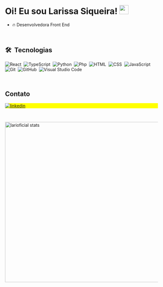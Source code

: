 <h1 align="left">Oi! Eu sou Larissa Siqueira! <img src="https://raw.githubusercontent.com/kaueMarques/kaueMarques/master/hi.gif" height="30px"></h1>

- 🔥 Desenvolvedora Front End
<br>

## 🛠 &nbsp;Tecnologias


![React](https://img.shields.io/badge/-React-05122A?style=flat&logo=react)&nbsp;
![TypeScript](https://img.shields.io/badge/-TypeScript-05122A?style=flat&logo=typescript)&nbsp;
![Python](https://img.shields.io/badge/-Python-05122A?style=flat&logo=python)&nbsp;
![Php](https://img.shields.io/badge/-Php-05122A?style=flat&logo=php)&nbsp;
![HTML](https://img.shields.io/badge/-HTML-05122A?style=flat&logo=HTML5)&nbsp;
![CSS](https://img.shields.io/badge/-CSS-05122A?style=flat&logo=CSS3&logoColor=1572B6)&nbsp;
![JavaScript](https://img.shields.io/badge/-JavaScript-05122A?style=flat&logo=javascript)&nbsp;
![Git](https://img.shields.io/badge/-Git-05122A?style=flat&logo=git)&nbsp;
![GitHub](https://img.shields.io/badge/-GitHub-05122A?style=flat&logo=github)&nbsp;
![Visual Studio Code](https://img.shields.io/badge/-Visual%20Studio%20Code-05122A?style=flat&logo=visual-studio-code&logoColor=007ACC)&nbsp;


<br>

## Contato

<p align="left" style="background:yellow">
<a href="https://www.linkedin.com/in/larissa-siqueira-437467228/">
  <img align="center" src="https://img.shields.io/badge/-Linkedin-05122A?style=flat&logo=linkedin" alt="linkedin"/>
</a>
</p>
<br>


<p align="left">
<img width="530em" src="https://github-readme-stats.vercel.app/api?username=larioficial&show_icons=true&theme=vision-friendly-dark" alt="larioficial stats"/>
</p>
